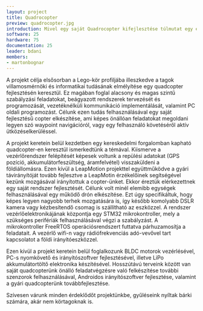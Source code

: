 ```yaml
---
layout: project
title: Quadrocopter
preview: quadrocopter.jpg
introduction: Mivel egy saját Quadrocopter kifejlesztése túlmutat egy egyetemi projekt keretein, ezért egy kész egység alapot fejlesztünk tovább.
software: 25
hardware: 75
documentation: 25
leader: bdani
members:
- martonbognar
---
```


A projekt célja elsősorban a Lego-kör profiljába illeszkedve a tagok villamosmérnöki és informatikai tudásának elmélyítése egy quadcopter fejlesztésén keresztül. Ez magában foglal alacsony és magas szintű szabályzási feladatokat, beágyazott rendszerek tervezését és programozását, vezetéknélküli kommunikáció implementálását, valamint PC oldali programozást. Célunk ezen tudás felhasználásával egy saját fejlesztésű copter elkészítése, ami képes önállóan feladatokat megoldani legyen szó waypoint navigációról, vagy egy felhasználó követéséről aktív ütközéselkerüléssel.

A projekt keretein belül kezdetben egy kereskedelmi forgalomban kapható quadcopter-en keresztül ismerkedtünk a témával. Kiismerve a vezérlőrendszer felépítését képesek voltunk a repülési adatokat (GPS pozíció, akkumulátorfeszültség, áramfelvétel) visszaküldeni a földiállomásra. Ezen kívül a LeapMotion projekttel együttműködve a gyári távirányítóját tovább fejlesztve a LeapMotin érzékelőinek segítségével kezünk mozgásával irányítottuk a copter-ünket. Ekkor éreztük elérkezettnek egy saját rendszer fejlesztését. Célunk volt minél elemibb egységek felhasználásával egy működő drón elkészítése. Ezt úgy specifikáltuk, hogy képes legyen nagyobb terhek mozgatására is, így később komolyabb DSLR kamera vagy kézbesítendő csomag is szállítható az eszközzel. A rendszer vezérlőelektronikájának központja egy STM32 mikrokontroller, mely a szükséges perifériák felhasználásával végzi a szabályzást. A mikrokontroller FreeRTOS operációsrendszert futtatva párhuzamosítja a feladatait. A vezérlő wifi-n vagy rádiófrekvenciás adó-vevővel tart kapcsolatot a földi irányítóeszközzel.

Ezen kívül a projekt keretein belül foglalkozunk BLDC motorok vezérlésével, PC-s nyomkövető és irányítószoftver fejlesztésével, illetve LiPo akkumulátortöltő elektronika készítésével. Hosszútávú terveink között van saját quadcopterünk önálló feladatvégzésre való felkészítése további szenzorok felhasználásával, Androidos irányítószoftver fejlesztése, valamint a gyári quadcopterünk továbbfejlesztése.

Szívesen várunk minden érdeklődőt projektünkbe, gyűléseink nyíltak bárki számára, akár nem körtagoknak is.
